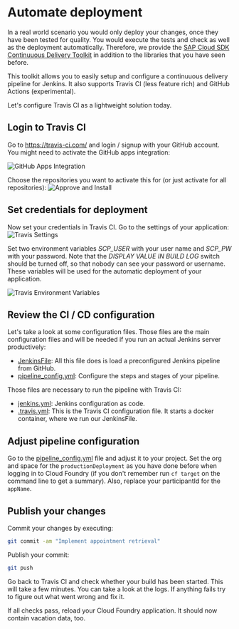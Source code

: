 # Automate deployment
In a real world scenario you would only deploy your changes, once they have been tested for quality. You would execute the tests and check as well as the deployment automatically. Therefore, we provide the [SAP Cloud SDK Continuuous Delivery Toolkit](https://github.com/SAP/cloud-s4-sdk-pipeline) in addition to the libraries that you have seen before.

This toolkit allows you to easily setup and configure a continuuous delivery pipeline for Jenkins. It also supports Travis CI (less feature rich) and GitHub Actions (experimental).

Let's configure Travis CI as a lightweight solution today.

## Login to Travis CI
Go to https://travis-ci.com/ and login / signup with your GitHub account.
You might need to activate the GitHub apps integration:

![GitHub Apps Integration](activate-github-apps-integration.png)

Choose the repositories you want to activate this for (or just activate for all repositories):
![Approve and Install](approve-install.png)

## Set credentials for deployment
Now set your credentials in Travis CI. Go to the settings of your application:
![Travis Settings](travis-settings.png)

Set two environment variables *SCP_USER* with your user name and *SCP_PW* with your password. Note that the *DISPLAY VALUE IN BUILD LOG* switch should be turned off, so that nobody can see your password or username. These variables will be used for the automatic deployment of your application.

![Travis Environment Variables](env-variables.png)

## Review the CI / CD configuration
Let's take a look at some configuration files.
Those files are the main configuration files and will be needed if you run an actual Jenkins server productively:
* [JenkinsFile](JenkinsFile): All this file does is load a preconfigured Jenkins pipeline from GitHub.
* [pipeline_config.yml](pipeline_config.yml): Configure the steps and stages of your pipeline.

Those files are necessary to run the pipeline with Travis CI:
* [jenkins.yml](jenkins.yml): Jenkins configuration as code.
* [.travis.yml](.travis.yml): This is the Travis CI configuration file. It starts a docker container, where we run our JenkinsFile.

## Adjust pipeline configuration
Go to the [pipeline_config.yml](pipeline_config.yml) file and adjust it to your project. Set the org and space for the `productionDeployment` as you have done before when logging in to Cloud Foundry (if you don't remember run `cf target` on the command line to get a summary).
Also, replace your participantId for the `appName`.

## Publish your changes
Commit your changes by executing:
```sh
git commit -am "Implement appointment retrieval"
```

Publish your commit:
```sh
git push
```

Go back to Travis CI and check whether your build has been started. This will take a few minutes.
You can take a look at the logs. If anything fails try to figure out what went wrong and fix it.

If all checks pass, reload your Cloud Foundry application. It should now contain vacation data, too.
